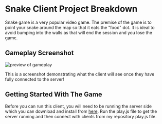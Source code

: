 # Snake Client Project Breakdown

Snake game is a very popular video game. The premise of the game is to point your snake around the map so that it eats the "food" dot. It is ideal to avoid bumping into the walls as that will end the session and you lose the game.

## Gameplay Screenshot

![preview of gameplay](https://i.imgur.com/2a8RMEG.png)

This is a screenshot demonstrating what the client will see once they have fully connected to the server!

## Getting Started With The Game

Before you can run this client, you will need to be running the server side which you can download and install from [here](https://github.com/taniarascia/snek). Run the play.js file to get the server running and then connect with clients from my repository play.js file.